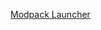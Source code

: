 [Modpack Launcher](https://bvierra.github.io/mc-tothemoon/launcher/intoxikaite-launcher.jar "Modpack Launcher")